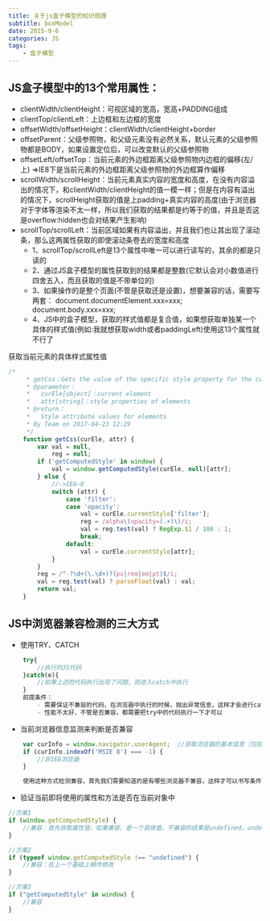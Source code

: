 ```yaml
---
title: 关于js盒子模型的知识梳理
subtitle: boxModel
date: 2015-9-6
categories: JS
tags:
    - 盒子模型
---
```


## JS盒子模型中的13个常用属性：
+ clientWidth/clientHeight：可视区域的宽高，宽高+PADDING组成
+ clientTop/clientLeft：上边框和左边框的宽度
+ offsetWidth/offsetHeight：clientWidth/clientHeight+border
+ offsetParent：父级参照物，和父级元素没有必然关系，默认元素的父级参照物都是BODY，如果设置定位后，可以改变默认的父级参照物
+ offsetLeft/offsetTop：当前元素的外边框距离父级参照物内边框的偏移(左/上) =>IE8下是当前元素的外边框距离父级参照物的外边框算作偏移
+ scrollWidth/scrollHeight：当前元素真实内容的宽度和高度，在没有内容溢出的情况下，和clientWidth/clientHeight的值一模一样；但是在内容有溢出的情况下，scrollHeight获取的值是上padding+真实内容的高度(由于浏览器对于字体等渲染不太一样，所以我们获取的结果都是约等于的值，并且是否这是overflow:hidden也会对结果产生影响)
+ scrollTop/scrollLeft：当前区域如果有内容溢出，并且我们也让其出现了滚动条，那么这两属性获取的即使滚动条卷去的宽度和高度
    - 1、scrollTop/scrollLeft是13个属性中唯一可以进行读写的，其余的都是只读的
    - 2、通过JS盒子模型的属性获取到的结果都是整数(它默认会对小数值进行四舍五入，而且获取的值是不带单位的)
    - 3、如果操作的是整个页面(不管是获取还是设置)，想要兼容的话，需要写两套： document.documentElement.xxx=xxx; document.body.xxx=xxx;
    - 4、JS中的盒子模型，获取的样式值都是复合值，如果想获取单独某一个具体的样式值(例如:我就想获取width或者paddingLeft)使用这13个属性就不行了

获取当前元素的具体样式属性值
```javascript
/*
     * getCss：Gets the value of the specific style property for the current element
     * @parameter：
     *   curEle[object]：current element
     *   attr[string]：style properties of elements
     * @return：
     *   Style attribute values for elements
     * By Team on 2017-04-23 12:29
     */
    function getCss(curEle, attr) {
        var val = null,
            reg = null;
        if ('getComputedStyle' in window) {
            val = window.getComputedStyle(curEle, null)[attr];
        } else {
            //->IE6~8
            switch (attr) {
                case 'filter':
                case 'opacity':
                    val = curEle.currentStyle['filter'];
                    reg = /alpha\(opacity=(.+)\)/i;
                    val = reg.test(val) ? RegExp.$1 / 100 : 1;
                    break;
                default:
                    val = curEle.currentStyle[attr];
            }
        }
        reg = /^-?\d+(\.\d+)?(px|rem|em|pt)$/i;
        val = reg.test(val) ? parseFloat(val) : val;
        return val;
    }
```
## JS中浏览器兼容检测的三大方式
+ 使用TRY、CATCH
```javascript
    try{
        //执行的JS代码
    }catch(e){
        //如果上述的代码执行出现了问题，则进入catch中执行
    }
    前提条件：
        - 需要保证不兼容的代码，在浏览器中执行的时候，抛出异常信息，这样才会进行catch捕获
        - 性能不太好，不管是否兼容，都需要把try中的代码执行一下才可以
```

+ 当前浏览器信息监测来判断是否兼容
```javascript
    var curInfo = window.navigator.userAgent;  //获取浏览器的基本信息（包括类型和版本号）
    if (curInfo.indexOf('MSIE 8') === -1) {
        //非IE8浏览器
    }

    使用这种方式检测兼容，首先我们需要知道的是有哪些浏览器不兼容，这样才可以书写条件信息
``` 

+ 验证当前即将使用的属性和方法是否在当前对象中
```javascript
//方案1
if (window.getComputedStyle) {
    //兼容：首先获取属性值，如果兼容，是一个具体值，不兼容的结果是undefined，undefined代表False，条件不成立
}

//方案2
if (typeof window.getComputedStyle !== "undefined") {
    //兼容：在上一个基础上稍作修改
}

//方案3
if ("getComputedStyle" in window) {
    //兼容
}
```



